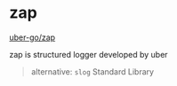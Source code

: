 # zap
[uber-go/zap](https://github.com/uber-go/zap)

zap is structured logger developed by uber

> alternative: `slog` Standard Library